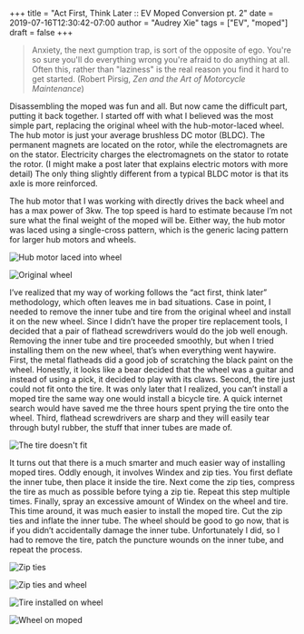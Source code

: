 +++
title = "Act First, Think Later :: EV Moped Conversion pt. 2"
date = 2019-07-16T12:30:42-07:00
author = "Audrey Xie"
tags = ["EV", "moped"]
draft = false
+++

> Anxiety, the next gumption trap, is sort of the opposite of ego. You're so sure you'll do everything wrong you're afraid to do anything at all. Often this, rather than "laziness" is the real reason you find it hard to get started. (Robert Pirsig, *Zen and the Art of Motorcycle Maintenance*)

Disassembling the moped was fun and all. But now came the difficult part, putting it back together. I started off with what I believed was the most simple part, replacing the original wheel with the hub-motor-laced wheel. The hub motor is just your average brushless DC motor (BLDC). The permanent magnets are located on the rotor, while the electromagnets are on the stator. Electricity charges the electromagnets on the stator to rotate the rotor. (I might make a post later that explains electric motors with more detail) The only thing slightly different from a typical BLDC motor is that its axle is more reinforced.

The hub motor that I was working with directly drives the back wheel and has a max power of 3kw. The top speed is hard to estimate because I’m not sure what the final weight of the moped will be. Either way, the hub motor was laced using a single-cross pattern, which is the generic lacing pattern for larger hub motors and wheels.

![Hub motor laced into wheel](/images/moped/IMG_3416.JPG)

![Original wheel](/images/moped/IMG_3457.JPG)

I’ve realized that my way of working follows the “act first, think later” methodology, which often leaves me in bad situations. Case in point, I needed to remove the inner tube and tire from the original wheel and install it on the new wheel. Since I didn’t have the proper tire replacement tools, I decided that a pair of flathead screwdrivers would do the job well enough. Removing the inner tube and tire proceeded smoothly, but when I tried installing them on the new wheel, that’s when everything went haywire. First, the metal flatheads did a good job of scratching the black paint on the wheel. Honestly, it looks like a bear decided that the wheel was a guitar and instead of using a pick, it decided to play with its claws. Second, the tire just could not fit onto the tire. It was only later that I realized, you can’t install a moped tire the same way one would install a bicycle tire. A quick internet search would have saved me the three hours spent prying the tire onto the wheel. Third, flathead screwdrivers are sharp and they will easily tear through butyl rubber, the stuff that inner tubes are made of.

![The tire doesn't fit](/images/moped/IMG_3459.JPG)

It turns out that there is a much smarter and much easier way of installing moped tires. Oddly enough, it involves Windex and zip ties. You first deflate the inner tube, then place it inside the tire. Next come the zip ties, compress the tire as much as possible before tying a zip tie. Repeat this step multiple times. Finally, spray an excessive amount of Windex on the wheel and tire. This time around, it was much easier to install the moped tire. Cut the zip ties and inflate the inner tube. The wheel should be good to go now, that is if you didn’t accidentally damage the inner tube. Unfortunately I did, so I had to remove the tire, patch the puncture wounds on the inner tube, and repeat the process.

![Zip ties](/images/moped/IMG_3479.JPG)

![Zip ties and wheel](/images/moped/IMG_3476.JPG)

![Tire installed on wheel](/images/moped/IMG_3480.JPG)

![Wheel on moped](/images/moped/IMG_3488.JPG)